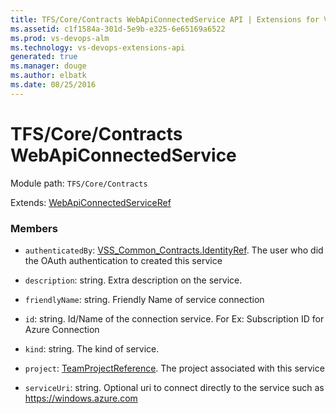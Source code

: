 ```yaml
---
title: TFS/Core/Contracts WebApiConnectedService API | Extensions for Visual Studio Team Services
ms.assetid: c1f1584a-301d-5e9b-e325-6e65169a6522
ms.prod: vs-devops-alm
ms.technology: vs-devops-extensions-api
generated: true
ms.manager: douge
ms.author: elbatk
ms.date: 08/25/2016
---
```


# TFS/Core/Contracts WebApiConnectedService

Module path: `TFS/Core/Contracts`

Extends: [WebApiConnectedServiceRef](../../../TFS/Core/Contracts/WebApiConnectedServiceRef.md)

### Members

* `authenticatedBy`: [VSS_Common_Contracts.IdentityRef](../../../VSS/WebApi/Contracts/IdentityRef.md). The user who did the OAuth authentication to created this service

* `description`: string. Extra description on the service.

* `friendlyName`: string. Friendly Name of service connection

* `id`: string. Id/Name of the connection service. For Ex: Subscription ID for Azure Connection

* `kind`: string. The kind of service.

* `project`: [TeamProjectReference](../../../TFS/Core/Contracts/TeamProjectReference.md). The project associated with this service

* `serviceUri`: string. Optional uri to connect directly to the service such as https://windows.azure.com

